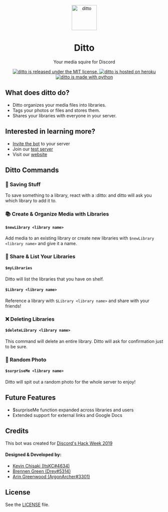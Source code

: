 <p align="center">
  <a href="http://www.dittobot.fyi/" target="_blank">
    <img alt="ditto" src="http://www.dittobot.fyi/img/ditto-bot-monogram.svg" width="80px" />
  </a>
</p>

<h1 align="center">
    Ditto
</h1>

<p align="center">Your media squire for Discord</p>

<p align="center">
  <a href="https://github.com/ditto-dev-team/ditto/blob/master/LICENSE">
    <img src="https://img.shields.io/badge/license-MIT-%23C77AE6.svg" alt="ditto is released under the MIT license." />
  </a>
  <a href="https://www.heroku.com/">
    <img src="https://img.shields.io/badge/host-Heroku-%23C77AE6.svg" alt="ditto is hosted on heroku" />
  </a>
  <a href="https://github.com/Rapptz/discord.py">
    <img src="https://img.shields.io/badge/built with-Discord.py-%23C77AE6.svg" alt="ditto is made with python" />
  </a>
</p>

## What does ditto do?

* Ditto organizes your media files into libraries.
* Tags your photos or files and stores them.
* Shares your libraries with everyone in your server.

## Interested in learning more?
* [Invite the bot](https://discordapp.com/oauth2/authorize?&client_id=592793989682429975&scope=bot&permissions=8) to your server
* Join our [test server](https://discord.gg/zMRRVqu)
* Visit our [website](http://www.dittobot.fyi/)

## Ditto Commands

### :pushpin: Saving Stuff

To save something to a library, react with a :ditto: and ditto will ask you which library to add it to.

### :books: Create & Organize Media with Libraries

#### `$newLibrary <library name>`

Add media to an existing library or create new libraries with `$newLibrary <library name>` and give it a name.

### :eyes: Share & List Your Libraries

#### `$myLibraries`

Ditto will list the libraries that you have on shelf.

#### `$Library <library name>`

Reference a library with `$Library <library name>` and share with your friends!

### :x: Deleting Libraries

#### `$deleteLibrary <library name>`

This command will delete an entire library. Ditto will ask for confirmation just to be sure.

### :game_die: Random Photo

#### `$surpriseMe <library name>`

Ditto will spit out a random photo for the whole server to enjoy!

## Future Features

* $surpriseMe function expanded across libraries and users
* Extended support for external links and Google Docs

## Credits

This bot was created for [Discord's Hack Week 2019](https://blog.discordapp.com/discord-community-hack-week-build-and-create-alongside-us-6b2a7b7bba33)

#### Designed & Developed by:

* [Kevin Chisaki (ItsKC#4634)](https://github.com/kevinchisaki) 
* [Brennen Green (Drey#5314)](https://github.com/brennengreen)
* [Arin Greenwood (ArgonArcher#3301)](https://github.com/argwood)

## License

See the [LICENSE](https://github.com/ditto-dev-team/ditto/blob/master/LICENSE) file.
